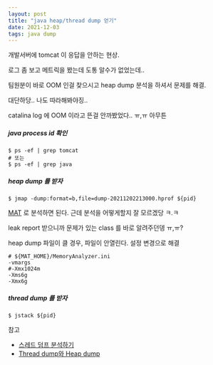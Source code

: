 ```yaml
---
layout: post
title: "java heap/thread dump 얻기"
date: 2021-12-03
tags: java dump
---
```


개발서버에 tomcat 이 응답을 안하는 현상.

로그 좀 보고 메트릭을 봤는데 도통 알수가 없었는데..

팀원분이 바로 OOM 인걸 찾으시고 heap dump 분석을 하셔서 문제를 해결.

대단하당.. 나도 따라해봐야징..

catalina log 에 OOM 이라고 뜬걸 안까봤었다.. ㅠ,ㅠ 아무튼

##### java process id 확인

``` shell
$ ps -ef | grep tomcat
# 또는
$ ps -ef | grep java
```

##### heap dump 를 받자

``` shell
$ jmap -dump:format=b,file=dump-20211202213000.hprof ${pid}
```

[MAT](https://www.eclipse.org/mat/) 로 분석하면 된다. 근데 분석을 어떻게할지 잘 모르겠당 ㅋ.ㅋ

leak report 받으니까 문제가 있는 class 를 바로 알려주던뎅 ㅠ,ㅠ?

heap dump 파일이 클 경우, 파일이 안열린다. 설정 변경으로 해결
```
# ${MAT_HOME}/MemoryAnalyzer.ini
-vmargs
#-Xmx1024m
-Xms6g
-Xmx6g
```

##### thread dump 를 받자

``` shell
$ jstack ${pid}
```


참고
- [스레드 덤프 분석하기](https://d2.naver.com/helloworld/10963)
- [Thread dump와 Heap dump](https://sup2is.github.io/2020/10/29/thread-dump-and-heap-dump.html)